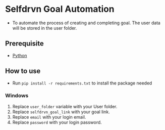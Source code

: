 # Selfdrvn Goal Automation
- To automate the process of creating and completing goal. The user data will be stored in the user folder.

## Prerequisite
- [Python](https://www.python.org/downloads/)

## How to use
- Run `pip install -r requirements.txt` to install the package needed

### Windows
1. Replace `user_folder` variable with your User folder.
2. Replace `selfdrvn_goal_link` with your goal link.
3. Replace `email` with your login email.
4. Replace `password` with your login password.
